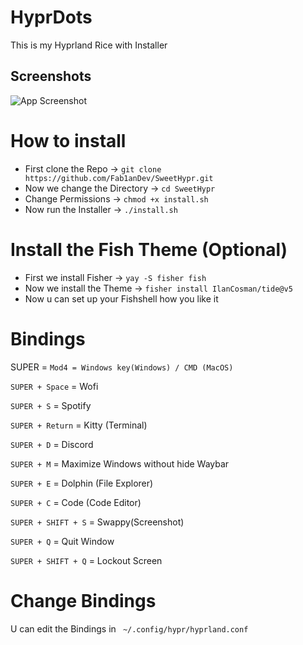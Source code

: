 # HyprDots

This is my Hyprland Rice with Installer


## Screenshots

![App Screenshot](https://i.ibb.co/cQYQfdV/unixporn.png)



# How to install

- First clone the Repo -> ```git clone https://github.com/Fab1anDev/SweetHypr.git```
- Now we change the Directory -> ```cd SweetHypr```
- Change Permissions -> ```chmod +x install.sh```
- Now run the Installer -> ```./install.sh```

# Install the Fish Theme (Optional)
- First we install Fisher -> ```yay -S fisher fish```
- Now we install the Theme -> ```fisher install IlanCosman/tide@v5```
- Now u can set up your Fishshell how you like it

# Bindings

SUPER = ```Mod4 = Windows key(Windows) / CMD (MacOS)```

```SUPER + Space``` = Wofi

```SUPER + S``` = Spotify

```SUPER + Return``` = Kitty (Terminal)

```SUPER + D``` = Discord

```SUPER + M``` = Maximize Windows without hide Waybar

```SUPER + E``` = Dolphin (File Explorer)

```SUPER + C``` = Code (Code Editor)

```SUPER + SHIFT + S``` = Swappy(Screenshot)

```SUPER + Q``` = Quit Window

```SUPER + SHIFT + Q``` = Lockout Screen

# Change Bindings

U can edit the Bindings in ``` ~/.config/hypr/hyprland.conf```
